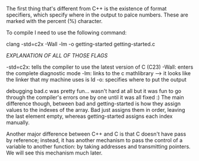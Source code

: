 The first thing that's different from C++ is the existence of format specifiers, which specify where in the output to palce numbers.
These are marked with the percent (%) character.

To compile I need to use the following command:

clang -std=c2x -Wall -lm -o getting-started getting-started.c

*EXPLANATION OF ALL OF THOSE FLAGS*

-std=c2x: tells the compiler to use the latest version of C (C23)
-Wall: enters the complete diagnostic mode
-lm: links to the c mathlibrary --> it looks like the linker that my machine uses is ld 
-o: specifies where to put the output

debugging bad.c was pretty fun... wasn't hard at all but it was fun to go through the compiler's errors one by one until it was all fixed :)
The main difference though, between bad and getting-started is how they assign values to the indexes of the array. Bad just assigns them in order,
leaving the last element empty, whereas getting-started assigns each index manually.

Another major difference between C++ and C is that C doesn't have pass by reference; instead, it has another mechanism to pass the control of a variable
to another function: by taking addresses and transmitting pointers. We will see this mechanism much later.
